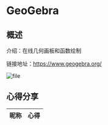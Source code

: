 # GeoGebra

## 概述

介绍：在线几何画板和函数绘制

链接地址：https://www.geogebra.org/

![file](https://vip.123pan.cn/1831704795/public/%E6%88%91%E7%9A%84%E5%B7%A5%E5%85%B7%E7%AE%B1-202404-00/images/GeoGebra/1.png)

## 心得分享

| 昵称 | 心得 |
| :---: | :--- |
